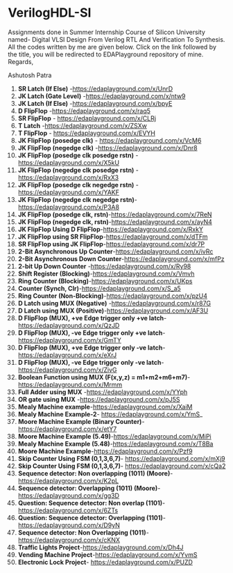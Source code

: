 # VerilogHDL-SI
 Assignments done in Summer Internship Course of Silicon University named- Digital VLSI Design From Verilog RTL And Verification To Synthesis.
All the codes written by me are given below. Click on the link followed by the title, you will be redirected to EDAPlayground repository of mine.
Regards,
 
Ashutosh Patra

1. **SR Latch (If Else)** -https://edaplayground.com/x/UnrD
3. **JK Latch (Gate Level)**  -https://edaplayground.com/x/ntw9
4. **JK Latch (If Else)**  -https://edaplayground.com/x/bpyE
5. **D FlipFlop**  -https://edaplayground.com/x/raq5
6. **SR FlipFlop**  - https://edaplayground.com/x/CLRj
7. **T Latch**  -https://edaplayground.com/x/ZSXw
8. **T FlipFlop** -  https://edaplayground.com/x/EVYH
9. **JK FlipFlop (posedge clk)** - https://edaplayground.com/x/VcM6
10. **JK FlipFlop (negedge clk)**  -https://edaplayground.com/x/Dnr8
11. **JK FlipFlop (posedge clk posedge rstn)** -https://edaplayground.com/x/X5kU
12. **JK FlipFlop (negedge clk posedge rstn)** -https://edaplayground.com/x/RxX3
13. **JK FlipFlop (posedge clk negedge rstn)** -https://edaplayground.com/x/YAKF
14. **JK FlipFlop (negedge clk negedge rstn)**-https://edaplayground.com/x/P3A8 
15. **JK FlipFlop (posedge clk, rstn)**-https://edaplayground.com/x/7ReN  
16. **JK FlipFlop (negedge clk, rstn)**-https://edaplayground.com/x/ayN4 
17. **JK FlipFlop Using D FlipFlop**-https://edaplayground.com/x/RxkY 
18. **JK FlipFlop using SR FlipFlop**-https://edaplayground.com/x/dTFm  
19. **SR FlipFlop using JK FlipFlop**-https://edaplayground.com/x/dr7P  
20. **2-Bit Asynchronous Up Counter**-https://edaplayground.com/x/ivRc  
21. **2-Bit Asynchronous Down Counter**-https://edaplayground.com/x/mfPz  
22. **2-bit Up Down Counter** -https://edaplayground.com/x/Ry98 
23. **Shift Register (Blocking)**-https://edaplayground.com/x/Vmvh  
24. **Ring Counter (Blocking)**-https://edaplayground.com/x/UKps  
25. **Counter (Synch, Clr)**-https://edaplayground.com/x/S_a5  
26. **Ring Counter (Non-Blocking)**-https://edaplayground.com/x/pzU4  
27. **D Latch using MUX (Negative)** -https://edaplayground.com/x/r87G 
28. **D Latch using MUX (Positive)**-https://edaplayground.com/x/AF3U   
29. **D FlipFlop (MUX), +ve Edge trigger only +ve latch**-https://edaplayground.com/x/QzJD  
30. **D FlipFlop (MUX), -ve Edge trigger only +ve latch**-https://edaplayground.com/x/GmTY  
31. **D FlipFlop (MUX), +ve Edge trigger only -ve latch**-https://edaplayground.com/x/eXrJ  
32. **D FlipFlop (MUX), -ve Edge trigger only -ve latch**-https://edaplayground.com/x/ZivG  
33. **Boolean Function using MUX (F(x,y,z) = m1+m2+m6+m7)**-https://edaplayground.com/x/Mrmm  
34. **Full Adder using MUX** -https://edaplayground.com/x/YYph 
35. **OR gate using MUX** -https://edaplayground.com/x/pJ5S 
36. **Mealy Machine example**-https://edaplayground.com/x/XaiM  
37. **Mealy Machine Example-2**- https://edaplayground.com/x/YmS_ 
38. **Moore Machine Example (Binary Counter)**-https://edaplayground.com/x/etY7  
39. **Moore Machine Example (5.49)**-https://edaplayground.com/x/MiPi  
40. **Mealy Machine Example (5.48)**-https://edaplayground.com/x/T8Ba  
41. **Moore Machine Example**-https://edaplayground.com/x/Pzf9  
42. **Skip Counter Using FSM (0,1,3,6,7)**- https://edaplayground.com/x/mXj9 
43. **Skip Counter Using FSM (0,1,3,6,7)**- https://edaplayground.com/x/cQa2  
44. **Sequence detector: Non overlapping (1011) (Moore)**-https://edaplayground.com/x/K2pL  
45. **Sequence detector: Overlapping (1011) (Moore)**-https://edaplayground.com/x/gg3D  
46. **Question: Sequence detector: Non overlap (1101)**-https://edaplayground.com/x/6ZTs  
47. **Question: Sequence detector: Overlapping (1101)**-https://edaplayground.com/x/D9yN  
48. **Sequence detector: Non Overlapping (1011)**-https://edaplayground.com/x/cKNX
49. **Traffic Lights Project**-https://edaplayground.com/x/Dh4J
50. **Vending Machine Project**-https://edaplayground.com/x/YvmS  
51. **Electronic Lock Project**- https://edaplayground.com/x/PUZD



